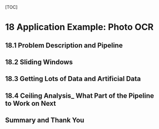 [TOC]

# 18 Application Example: Photo OCR

## 18.1 Problem Description and Pipeline

## 18.2 Sliding Windows

## 18.3 Getting Lots of Data and Artificial Data

## 18.4 Ceiling Analysis_ What Part of the Pipeline to Work on Next

## Summary and Thank You